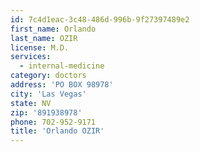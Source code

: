 ```yaml
---
id: 7c4d1eac-3c48-486d-996b-9f27397489e2
first_name: Orlando
last_name: OZIR
license: M.D.
services:
  - internal-medicine
category: doctors
address: 'PO BOX 98978'
city: 'Las Vegas'
state: NV
zip: '891938978'
phone: 702-952-9171
title: 'Orlando OZIR'
---
```

